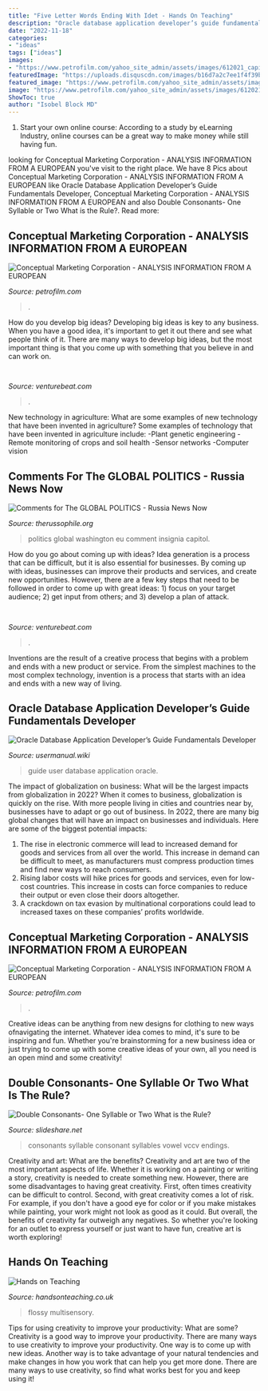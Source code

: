 ```yaml
---
title: "Five Letter Words Ending With Idet - Hands On Teaching"
description: "Oracle database application developer’s guide fundamentals developer"
date: "2022-11-18"
categories:
- "ideas"
tags: ["ideas"]
images:
- "https://www.petrofilm.com/yahoo_site_admin/assets/images/612021_capitol_hill_siege2B.11185932_std.jpg"
featuredImage: "https://uploads.disquscdn.com/images/b16d7a2c7ee1f4f39bca82731e3f0e10ca6dec8c0e5584ca45771dde52fafda7.jpg"
featured_image: "https://www.petrofilm.com/yahoo_site_admin/assets/images/612021_capitol_hill_siege2B.11185932_std.jpg"
image: "https://www.petrofilm.com/yahoo_site_admin/assets/images/612021_capitol_hill_siege2B.11185932_std.jpg"
ShowToc: true
author: "Isobel Block MD"
---
```



1. Start your own online course: According to a study by eLearning Industry, online courses can be a great way to make money while still having fun.

	

		
looking for Conceptual Marketing Corporation - ANALYSIS INFORMATION FROM A EUROPEAN you've visit to the right place. We have 8 Pics about Conceptual Marketing Corporation - ANALYSIS INFORMATION FROM A EUROPEAN like Oracle Database Application Developer’s Guide Fundamentals Developer, Conceptual Marketing Corporation - ANALYSIS INFORMATION FROM A EUROPEAN and also Double Consonants- One Syllable or Two What is the Rule?. Read more:
		
    
## Conceptual Marketing Corporation - ANALYSIS INFORMATION FROM A EUROPEAN

<img loading=lazy src="https://petrofilm.com/yahoo_site_admin/assets/images/A_Iran_HSM_Adeli_PhD_and_Mr_Dahle_C.27221733_std.jpg" onerror="this.onerror=null;this.src='https://tse1.mm.bing.net/th?id=OIP.LW1BhP4ydWMf-RFkTzxxrQAAAA&amp;pid=15.1';" alt="Conceptual Marketing Corporation - ANALYSIS INFORMATION FROM A EUROPEAN">

_Source: petrofilm.com_

>. 

	

How do you develop big ideas?
Developing big ideas is key to any business. When you have a good idea, it's important to get it out there and see what people think of it. There are many ways to develop big ideas, but the most important thing is that you come up with something that you believe in and can work on.

    
## 

<img loading=lazy src="https://venturebeat.com/wp-content/uploads/2018/06/img_20180601_110244.jpg?w=800" onerror="this.onerror=null;this.src='https://tse2.mm.bing.net/th?id=OIP.4MlYvDfWgcAe59mNlBMhVwHaFj&amp;pid=15.1';" alt="">

_Source: venturebeat.com_

>. 

	

New technology in agriculture: What are some examples of new technology that have been invented in agriculture?
Some examples of technology that have been invented in agriculture include:
-Plant genetic engineering
-Remote monitoring of crops and soil health 
-Sensor networks 
-Computer vision

    
## Comments For The GLOBAL POLITICS - Russia News Now

<img loading=lazy src="https://uploads.disquscdn.com/images/b16d7a2c7ee1f4f39bca82731e3f0e10ca6dec8c0e5584ca45771dde52fafda7.jpg" onerror="this.onerror=null;this.src='https://tse2.mm.bing.net/th?id=OIP.i8WnMfkfSBGGUKH6vKwimAAAAA&amp;pid=15.1';" alt="Comments for The GLOBAL POLITICS - Russia News Now">

_Source: therussophile.org_

>politics global washington eu comment insignia capitol. 

	

How do you go about coming up with ideas?
Idea generation is a process that can be difficult, but it is also essential for businesses. By coming up with ideas, businesses can improve their products and services, and create new opportunities. However, there are a few key steps that need to be followed in order to come up with great ideas: 1) focus on your target audience; 2) get input from others; and 3) develop a plan of attack.

    
## 

<img loading=lazy src="https://venturebeat.com/wp-content/uploads/2017/12/uspresidentssiri.jpg?w=800" onerror="this.onerror=null;this.src='https://tse2.mm.bing.net/th?id=OIP.OcejVjsL9Jibue1HaAgyjAHaFV&amp;pid=15.1';" alt="">

_Source: venturebeat.com_

>. 

	

Inventions are the result of a creative process that begins with a problem and ends with a new product or service. From the simplest machines to the most complex technology, invention is a process that starts with an idea and ends with a new way of living.

    
## Oracle Database Application Developer’s Guide Fundamentals Developer

<img loading=lazy src="https://usermanual.wiki/Pdf/oracle20database20application20developer20guide2020fundamentals2010g20release202.661478267-User-Guide-Page-1.png" onerror="this.onerror=null;this.src='https://tse1.mm.bing.net/th?id=OIP.Gg3zASiMHkbCverlYf9pxAHaKH&amp;pid=15.1';" alt="Oracle Database Application Developer’s Guide Fundamentals Developer">

_Source: usermanual.wiki_

>guide user database application oracle. 

	

The impact of globalization on business: What will be the largest impacts from globalization in 2022?
When it comes to business, globalization is quickly on the rise. With more people living in cities and countries near by, businesses have to adapt or go out of business. In 2022, there are many big global changes that will have an impact on businesses and individuals. Here are some of the biggest potential impacts: 
1) The rise in electronic commerce will lead to increased demand for goods and services from all over the world. This increase in demand can be difficult to meet, as manufacturers must compress production times and find new ways to reach consumers. 
2) Rising labor costs will hike prices for goods and services, even for low-cost countries. This increase in costs can force companies to reduce their output or even close their doors altogether. 
3) A crackdown on tax evasion by multinational corporations could lead to increased taxes on these companies’ profits worldwide.

    
## Conceptual Marketing Corporation - ANALYSIS INFORMATION FROM A EUROPEAN

<img loading=lazy src="https://www.petrofilm.com/yahoo_site_admin/assets/images/612021_capitol_hill_siege2B.11185932_std.jpg" onerror="this.onerror=null;this.src='https://tse4.mm.bing.net/th?id=OIP.R2vuNSH9u-4t4acudZPIXAHaDI&amp;pid=15.1';" alt="Conceptual Marketing Corporation - ANALYSIS INFORMATION FROM A EUROPEAN">

_Source: petrofilm.com_

>. 

	

Creative ideas can be anything from new designs for clothing to new ways ofnavigating the internet. Whatever idea comes to mind, it's sure to be inspiring and fun. Whether you're brainstorming for a new business idea or just trying to come up with some creative ideas of your own, all you need is an open mind and some creativity!

    
## Double Consonants- One Syllable Or Two What Is The Rule?

<img loading=lazy src="https://image.slidesharecdn.com/doubleconsonants-151020003638-lva1-app6891/95/double-consonants-one-syllable-or-two-what-is-the-rule-7-638.jpg?cb=1459005509" onerror="this.onerror=null;this.src='https://tse3.mm.bing.net/th?id=OIP.FmLieBGU7XKiganF_o839gHaFj&amp;pid=15.1';" alt="Double Consonants- One Syllable or Two What is the Rule?">

_Source: slideshare.net_

>consonants syllable consonant syllables vowel vccv endings. 

	

Creativity and art: What are the benefits?
Creativity and art are two of the most important aspects of life. Whether it is working on a painting or writing a story, creativity is needed to create something new. However, there are some disadvantages to having great creativity. First, often times creativity can be difficult to control. Second, with great creativity comes a lot of risk. For example, if you don't have a good eye for color or if you make mistakes while painting, your work might not look as good as it could. But overall, the benefits of creativity far outweigh any negatives. So whether you're looking for an outlet to express yourself or just want to have fun, creative art is worth exploring!

    
## Hands On Teaching

<img loading=lazy src="https://www.handsonteaching.co.uk/admin/downloads/docs/Topic_6_Flossy_LL_Words_Large.jpg" onerror="this.onerror=null;this.src='https://tse1.mm.bing.net/th?id=OIP.6O84_21I4wL8iRQE3IbU-AAAAA&amp;pid=15.1';" alt="Hands on Teaching">

_Source: handsonteaching.co.uk_

>flossy multisensory. 

	

Tips for using creativity to improve your productivity: What are some?
Creativity is a good way to improve your productivity. There are many ways to use creativity to improve your productivity. One way is to come up with new ideas. Another way is to take advantage of your natural tendencies and make changes in how you work that can help you get more done. There are many ways to use creativity, so find what works best for you and keep using it!

